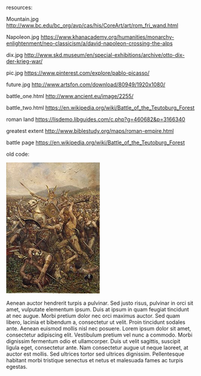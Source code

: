 resources:

Mountain.jpg
http://www.bc.edu/bc_org/avp/cas/his/CoreArt/art/rom_fri_wand.html

Napoleon.jpg
https://www.khanacademy.org/humanities/monarchy-enlightenment/neo-classicism/a/david-napoleon-crossing-the-alps

dix.jpg
http://www.skd.museum/en/special-exhibitions/archive/otto-dix-der-krieg-war/

pic.jpg
https://www.pinterest.com/explore/pablo-picasso/

future.jpg
http://www.artsfon.com/download/80949/1920x1080/

battle_one.html
http://www.ancient.eu/image/2255/

battle_two.html
https://en.wikipedia.org/wiki/Battle_of_the_Teutoburg_Forest

roman land
https://lisdemo.libguides.com/c.php?g=460682&p=3166340

greatest extent
http://www.biblestudy.org/maps/roman-empire.html

battle page
https://en.wikipedia.org/wiki/Battle_of_the_Teutoburg_Forest


old code:

<a href="battle_two.jpg"><img class=' history_one_img battle_image' src="battle_two.jpg"></a>
<p class='history_one_para'>Aenean auctor hendrerit turpis a pulvinar. Sed justo risus, pulvinar in orci sit amet, vulputate elementum ipsum. Duis at ipsum in quam feugiat tincidunt at nec augue. Morbi pretium dolor nec orci maximus auctor. Sed quam libero, lacinia et bibendum a, consectetur ut velit. Proin tincidunt sodales ante. Aenean euismod mollis nisl nec posuere. Lorem ipsum dolor sit amet, consectetur adipiscing elit. Vestibulum pretium vel nunc a commodo. Morbi dignissim fermentum odio et ullamcorper. Duis ut velit sagittis, suscipit ligula eget, consectetur ante. Nam consectetur augue ut neque laoreet, at auctor est mollis. Sed ultrices tortor sed ultrices dignissim. Pellentesque habitant morbi tristique senectus et netus et malesuada fames ac turpis egestas.
</p>
